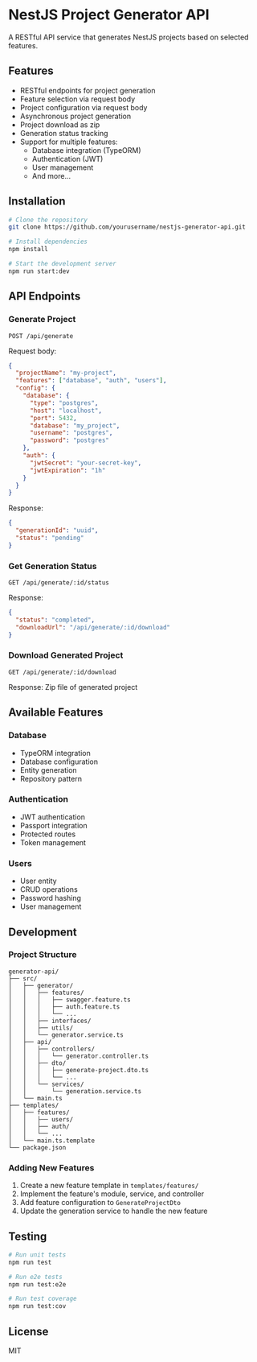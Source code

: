# NestJS Project Generator API

A RESTful API service that generates NestJS projects based on selected features.

## Features

- RESTful endpoints for project generation
- Feature selection via request body
- Project configuration via request body
- Asynchronous project generation
- Project download as zip
- Generation status tracking
- Support for multiple features:
  - Database integration (TypeORM)
  - Authentication (JWT)
  - User management
  - And more...

## Installation

```bash
# Clone the repository
git clone https://github.com/yourusername/nestjs-generator-api.git

# Install dependencies
npm install

# Start the development server
npm run start:dev
```

## API Endpoints

### Generate Project

```http
POST /api/generate
```

Request body:
```json
{
  "projectName": "my-project",
  "features": ["database", "auth", "users"],
  "config": {
    "database": {
      "type": "postgres",
      "host": "localhost",
      "port": 5432,
      "database": "my_project",
      "username": "postgres",
      "password": "postgres"
    },
    "auth": {
      "jwtSecret": "your-secret-key",
      "jwtExpiration": "1h"
    }
  }
}
```

Response:
```json
{
  "generationId": "uuid",
  "status": "pending"
}
```

### Get Generation Status

```http
GET /api/generate/:id/status
```

Response:
```json
{
  "status": "completed",
  "downloadUrl": "/api/generate/:id/download"
}
```

### Download Generated Project

```http
GET /api/generate/:id/download
```

Response: Zip file of generated project

## Available Features

### Database

- TypeORM integration
- Database configuration
- Entity generation
- Repository pattern

### Authentication

- JWT authentication
- Passport integration
- Protected routes
- Token management

### Users

- User entity
- CRUD operations
- Password hashing
- User management

## Development

### Project Structure

```
generator-api/
├── src/
│   ├── generator/
│   │   ├── features/
│   │   │   ├── swagger.feature.ts
│   │   │   ├── auth.feature.ts
│   │   │   └── ...
│   │   ├── interfaces/
│   │   ├── utils/
│   │   └── generator.service.ts
│   ├── api/
│   │   ├── controllers/
│   │   │   └── generator.controller.ts
│   │   ├── dto/
│   │   │   ├── generate-project.dto.ts
│   │   │   └── ...
│   │   └── services/
│   │       └── generation.service.ts
│   └── main.ts
├── templates/
│   ├── features/
│   │   ├── users/
│   │   ├── auth/
│   │   └── ...
│   └── main.ts.template
└── package.json
```

### Adding New Features

1. Create a new feature template in `templates/features/`
2. Implement the feature's module, service, and controller
3. Add feature configuration to `GenerateProjectDto`
4. Update the generation service to handle the new feature

## Testing

```bash
# Run unit tests
npm run test

# Run e2e tests
npm run test:e2e

# Run test coverage
npm run test:cov
```

## License

MIT
